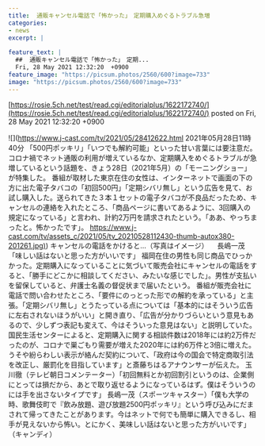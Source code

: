 ```yaml
---
title:  通販キャンセル電話で「怖かった」　定期購入めぐるトラブル急増  
categories:
- news
excerpt: |
  
feature_text: |
  ##  通販キャンセル電話で「怖かった」　定期...
  Fri, 28 May 2021 12:32:20  +0900
feature_image: "https://picsum.photos/2560/600?image=733"
image: "https://picsum.photos/2560/600?image=733"
---
```


[https://rosie.5ch.net/test/read.cgi/editorialplus/1622172740/](https://rosie.5ch.net/test/read.cgi/editorialplus/1622172740/)
posted on Fri, 28 May 2021 12:32:20  +0900

<!--more-->

![](https://www.j-cast.com/tv/2021/05/28412622.html 2021年05月28日11時40分 「500円ポッキリ」「いつでも解約可能」といった甘い言葉には要注意だ。コロナ禍でネット通販の利用が増えているなか、定期購入をめぐるトラブルが急増しているという話題を、きょう28日（2021年5月）の「モーニングショー」が特集した。 番組が取材した東京在住の女性は、インターネットで画面の下の方に出た電子タバコの「初回500円」「定期シバリ無し」という広告を見て、お試し購入した。送られてきた３本１セットの電子タバコが不良品だったため、キャンセルの連絡を入れたところ、「商品ページに書いてあるように、3回購入の規定になっている」と言われ、計約2万円を請求されたという。「ああ、やっちまったと。怖かったです」。 [https://www.j-cast.com/tv/assets_c/2021/05/tv_20210528112430-thumb-autox380-201261.jpg)](https://www.j-cast.com/tv/assets_c/2021/05/tv_20210528112430-thumb-autox380-201261.jpg)) キャンセルの電話をかけると…（写真はイメージ） 　長嶋一茂「味しい話はないと思った方がいいです」 福岡在住の男性も同じ商品でひっかかった。定期購入になっていることに気づいて販売会社にキャンセルの電話をすると、「勝手にどこかに相談してください、みたいな感じでした」。男性が支払いを留保していると、弁護士名義の督促状まで届いたという。 番組が販売会社に電話で問い合わせたところ、「要件にのっとった形での解約を承っている」と主張。「定期シバリ無し」とうたっている点については「基本的にはそういう広告に左右されないほうがいい」と開き直り、「広告が分かりづらいという意見もあるので、少しずつ表記も変えて、今はそういった意見はない」と説明していた。 国民生活センターによると、定期購入に関する相談件数は2018年には約2万件だったのが、コロナで巣ごもり需要が増えた2020年には約6万件と3倍に増えた。うそや紛らわしい表示が絡んだ契約について、「政府は今の国会で特定商取引法を改正し、厳罰化を目指しています」と斎藤ちはるアナウンサーが伝えた。 玉川徹（テレビ朝日コメンテーター）「初回無料とか初回割引というのは、企業側にとっては損だから、あとで取り返せるようになっているはず。僕はそういうのには手を出さないタイプです」 長嶋一茂（スポーツキャスター）「僕も大学の時、歌舞伎町で『飲み放題、遊び放題2500円ポッキリ』という呼び込みにだまされて帰ってきたことがあります。今はネットで何でも簡単に購入できるし、相手が見えないから怖い。とにかく、美味しい話はないと思った方がいいです」 （キャンディ）
